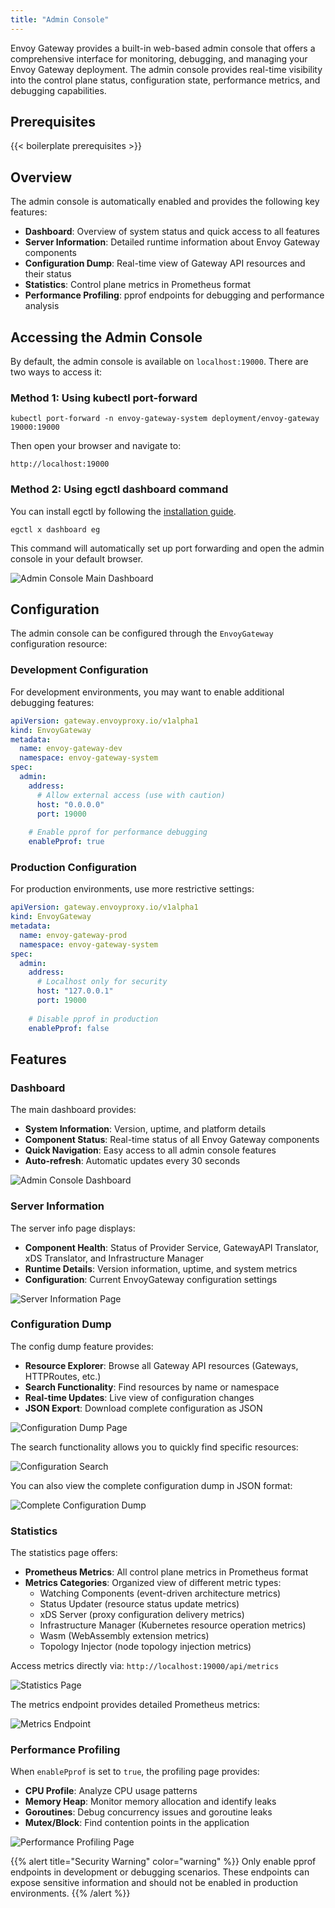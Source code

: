 ```yaml
---
title: "Admin Console"
---
```


Envoy Gateway provides a built-in web-based admin console that offers a comprehensive interface for monitoring, debugging, and managing your Envoy Gateway deployment. The admin console provides real-time visibility into the control plane status, configuration state, performance metrics, and debugging capabilities.

## Prerequisites

{{< boilerplate prerequisites >}}

## Overview

The admin console is automatically enabled and provides the following key features:

- **Dashboard**: Overview of system status and quick access to all features
- **Server Information**: Detailed runtime information about Envoy Gateway components
- **Configuration Dump**: Real-time view of Gateway API resources and their status
- **Statistics**: Control plane metrics in Prometheus format
- **Performance Profiling**: pprof endpoints for debugging and performance analysis

## Accessing the Admin Console

By default, the admin console is available on `localhost:19000`. There are two ways to access it:

### Method 1: Using kubectl port-forward

```shell
kubectl port-forward -n envoy-gateway-system deployment/envoy-gateway 19000:19000
```

Then open your browser and navigate to:

```text
http://localhost:19000
```

### Method 2: Using egctl dashboard command

You can install egctl by following the [installation guide](../install/install-egctl).

```shell
egctl x dashboard eg
```

This command will automatically set up port forwarding and open the admin console in your default browser.

![Admin Console Main Dashboard](/img/admin_main.png)

## Configuration

The admin console can be configured through the `EnvoyGateway` configuration resource:

### Development Configuration

For development environments, you may want to enable additional debugging features:

```yaml
apiVersion: gateway.envoyproxy.io/v1alpha1
kind: EnvoyGateway
metadata:
  name: envoy-gateway-dev
  namespace: envoy-gateway-system
spec:
  admin:
    address:
      # Allow external access (use with caution)
      host: "0.0.0.0"
      port: 19000
    
    # Enable pprof for performance debugging
    enablePprof: true
```

### Production Configuration

For production environments, use more restrictive settings:

```yaml
apiVersion: gateway.envoyproxy.io/v1alpha1
kind: EnvoyGateway
metadata:
  name: envoy-gateway-prod
  namespace: envoy-gateway-system
spec:
  admin:
    address:
      # Localhost only for security
      host: "127.0.0.1"
      port: 19000
    
    # Disable pprof in production
    enablePprof: false
```

## Features

### Dashboard

The main dashboard provides:

- **System Information**: Version, uptime, and platform details
- **Component Status**: Real-time status of all Envoy Gateway components
- **Quick Navigation**: Easy access to all admin console features
- **Auto-refresh**: Automatic updates every 30 seconds

![Admin Console Dashboard](/img/admin_main.png)

### Server Information

The server info page displays:

- **Component Health**: Status of Provider Service, GatewayAPI Translator, xDS Translator, and Infrastructure Manager
- **Runtime Details**: Version information, uptime, and system metrics
- **Configuration**: Current EnvoyGateway configuration settings

![Server Information Page](/img/admin_server_info.png)

### Configuration Dump

The config dump feature provides:

- **Resource Explorer**: Browse all Gateway API resources (Gateways, HTTPRoutes, etc.)
- **Search Functionality**: Find resources by name or namespace
- **Real-time Updates**: Live view of configuration changes
- **JSON Export**: Download complete configuration as JSON

![Configuration Dump Page](/img/admin_config_dump.png)

The search functionality allows you to quickly find specific resources:

![Configuration Search](/img/admin_config_dump_search.png)

You can also view the complete configuration dump in JSON format:

![Complete Configuration Dump](/img/admin_config_dump_all.png)

### Statistics

The statistics page offers:

- **Prometheus Metrics**: All control plane metrics in Prometheus format
- **Metrics Categories**: Organized view of different metric types:
  - Watching Components (event-driven architecture metrics)
  - Status Updater (resource status update metrics)
  - xDS Server (proxy configuration delivery metrics)
  - Infrastructure Manager (Kubernetes resource operation metrics)
  - Wasm (WebAssembly extension metrics)
  - Topology Injector (node topology injection metrics)

Access metrics directly via: `http://localhost:19000/api/metrics`

![Statistics Page](/img/admin_stats.png)

The metrics endpoint provides detailed Prometheus metrics:

![Metrics Endpoint](/img/admin_metrics.png)

### Performance Profiling

When `enablePprof` is set to `true`, the profiling page provides:

- **CPU Profile**: Analyze CPU usage patterns
- **Memory Heap**: Monitor memory allocation and identify leaks
- **Goroutines**: Debug concurrency issues and goroutine leaks
- **Mutex/Block**: Find contention points in the application

![Performance Profiling Page](/img/admin_profiling.png)

{{% alert title="Security Warning" color="warning" %}}
Only enable pprof endpoints in development or debugging scenarios. These endpoints can expose sensitive information and should not be enabled in production environments.
{{% /alert %}}
